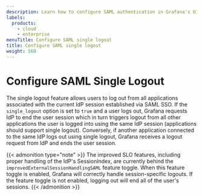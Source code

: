 ```yaml
---
description: Learn how to configure SAML authentication in Grafana's UI.
labels:
  products:
    - cloud
    - enterprise
menuTitle: Configure SAML single logout
title: Configure SAML single logout
weight: 560
---
```


# Configure SAML Single Logout

The single logout feature allows users to log out from all applications associated with the current IdP session established via SAML SSO. If the `single_logout` option is set to `true` and a user logs out, Grafana requests IdP to end the user session which in turn triggers logout from all other applications the user is logged into using the same IdP session (applications should support single logout). Conversely, if another application connected to the same IdP logs out using single logout, Grafana receives a logout request from IdP and ends the user session.

{{< admonition type="note" >}}
The improved SLO features, including proper handling of the IdP's SessionIndex, are currently behind the `improvedExternalSessionHandlingSAML` feature toggle. When this feature toggle is enabled, Grafana will correctly handle session-specific logouts. If the feature toggle is not enabled, logging out will end all of the user's sessions.
{{< /admonition >}}
